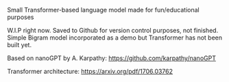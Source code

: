 Small Transformer-based language model made for fun/educational purposes

W.I.P right now. Saved to Github for version control purposes, not finished. Simple Bigram model incorporated as a demo but Transformer has not been built yet.

Based on nanoGPT by A. Karpathy: https://github.com/karpathy/nanoGPT

Transformer architecture: https://arxiv.org/pdf/1706.03762